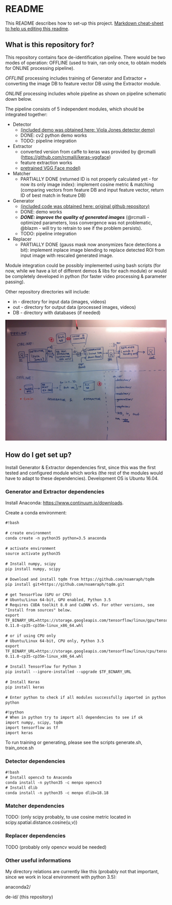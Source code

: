 # README #

This README describes how to set-up this project.
[Markdown cheat-sheet to help us editing this readme](https://bitbucket.org/tutorials/markdowndemo).

## What is this repository for? ##

This repository contains face de-identification pipeline. There would be two modes of operation: OFFLINE (used to train, ran only once, to obtain models for ONLINE processing pipeline).

*OFFLINE* processing includes training of Generator and Extractor + converting the image DB to feature vector DB using the Extractor module.

*ONLINE* processing includes whole pipeline as shown on pipeline schematic down below.

The pipeline consists of 5 independent modules, which should be integrated together:

* Detector
    + [(included demo was obtained here: Viola Jones detector demo)](http://docs.opencv.org/3.1.0/d7/d8b/tutorial_py_face_detection.html)
    + DONE: cv2 python demo works
    + TODO: pipeline integration
* Extractor
    + converted version from caffe to keras was provided by @rcmalli (https://github.com/rcmalli/keras-vggface)
    + feature extraction works
    + [pretrained VGG Face model)](http://www.robots.ox.ac.uk/~vgg/software/vgg_face/)
* Matcher
    + PARTIALLY DONE (returned ID is not properly calculated yet - for now its only image index): implement cosine metric & matching (comparing vectors from feature DB and input feature vector, return ID of best match in feature DB)
* Generator 
    + [(included code was obtained here: original github repository)](https://github.com/zo7/deconvfaces)
    + DONE: demo works
    + ***DONE: improve the quality of generated images*** (@rcmalli - optimized parameters, loss convergence was not problematic, @blazm - will try to retrain to see if the problem persists).
    + TODO: pipeline integration
* Replacer
    + PARTIALLY DONE (gauss mask now anonymizes face detections a bit): implement inplace image blending to replace detected ROI from input image with rescaled generated image.

Module integration could be possibly implemented using bash scripts (for now, while we have a lot of different demos & libs for each module) or would be completely developed in python (for faster video processing & parameter passing).

Other repository directories will include:

* in - directory for input data (images, videos)
* out - directory for output data (processed images, videos)
* DB - directory with databases (if needed)

![The pipeline schematic](docs/pipeline-scheme.jpg)

## How do I get set up? ##

Install Generator & Extractor dependencies first, since this was the first tested and configured module which works (the rest of the modules would have to adapt to these dependencies).
Development OS is Ubuntu 16.04. 

### Generator and Extractor dependencies ###

Install Anaconda: https://www.continuum.io/downloads.

Create a conda environment:
```
#!bash

# create environment
conda create -n python35 python=3.5 anaconda

# activate environment
source activate python35

# Install numpy, scipy
pip install numpy, scipy

# Download and install tqdm from https://github.com/noamraph/tqdm
pip install git+https://github.com/noamraph/tqdm.git

# get TensorFlow (GPU or CPU)
# Ubuntu/Linux 64-bit, GPU enabled, Python 3.5
# Requires CUDA toolkit 8.0 and CuDNN v5. For other versions, see "Install from sources" below.
export TF_BINARY_URL=https://storage.googleapis.com/tensorflow/linux/gpu/tensorflow-0.11.0-cp35-cp35m-linux_x86_64.whl

# or if using CPU only
# Ubuntu/Linux 64-bit, CPU only, Python 3.5
export TF_BINARY_URL=https://storage.googleapis.com/tensorflow/linux/cpu/tensorflow-0.11.0-cp35-cp35m-linux_x86_64.whl

# Install TensorFlow for Python 3
pip install --ignore-installed --upgrade $TF_BINARY_URL

# Install Keras
pip install keras

# Enter python to check if all modules successfully imported in python
python

```
```
#!python
# When in python try to import all dependencies to see if ok
import numpy, scipy, tqdm
import tensorflow as tf
import keras

```

To run training or generating, please see the scripts generate.sh, train_once.sh


### Detector dependencies ###

```
#!bash
# Install opencv3 to Anaconda
conda install -n python35 -c menpo opencv3
# Install dlib
conda install -n python35 -c menpo dlib=18.18
```

### Matcher dependencies ###

TODO: (only scipy probably, to use cosine metric located in scipy.spatial.distance.cosine(u,v))

### Replacer dependencies ###

TODO (probably only opencv would be needed)

### Other useful informations ###

My directory relations are currently like this (probably not that important, since we work in local environment with python 3.5):

anaconda2/

de-id/ (this repository)
